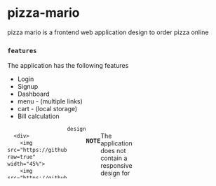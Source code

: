 # pizza-mario
pizza mario is a frontend web application design to order pizza online

### `features`
The application has the following features
<ul>
  <li>Login</li>
  <li>Signup</li>
  <li>Dashboard</li>
  <li>menu - (multiple links)</li>
  <li>cart - (local storage)</li>
  <li>Bill calculation</li>
</ul>

<svg fill="none" viewBox="0 0 300 120" width="300" height="120" xmlns="http://www.w3.org/2000/svg">
  <foreignObject width="100%" height="100%">
    <div xmlns="http://www.w3.org/1999/xhtml">
      <style>
        div{
          display:flex;
        }
      </style>
      
      <div>
        <img src="https://github.com/niththish/Designs/blob/main/pizza%20app/login.png?raw=true" width="45%">
        <img src="https://github.com/niththish/Designs/blob/main/pizza%20app/home.png?raw=true" width="45%">
      </div>
      
      <div>
        <img src="https://github.com/niththish/Designs/blob/main/pizza%20app/menu.png?raw=true" width="45%">
        <img src="https://github.com/niththish/Designs/blob/main/pizza%20app/cart.png?raw=true" width="45%">
      </div>
    </div>
  </foreignObject>
</svg

### `design`


### `NOTE`
The application does not contain a responsive design for mobile devices.
